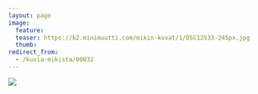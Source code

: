 ```yaml
---
layout: page
image:
  feature:
  teaser: https://b2.minimuutti.com/mikin-kuvat/1/DSC12533-245px.jpg
  thumb:
redirect_from:
  - /kuvia-mikista/00032
---
```


![](https://b2.minimuutti.com/mikin-kuvat/1/DSC12533-800px.jpg)
